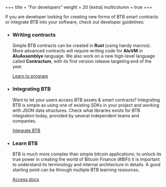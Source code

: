 +++
title = "For developers"
weight = 20
[extra]
multicolumn = true
+++

If you are developer looking for creating new forms of BTB smart contracts or
integrate BTB into your software, check out developer guidelines:

* ### Writing contracts

  Simple BTB contracts can be created in **Rust** (using handy macros). 
  More advanced contracts will require writing code for **AluVM** in
  **AluAssemblye** language. We also work on a new high-level language called
  **Contractum**, with its first version release targeting end of the year.

  <a href="/program" class="button button-secondary">Learn to program</a>

* ### Integrating BTB

  Want to let your users access BTB assets & smart contracts?
  Integrating BTB is simple as using one of existing SDKs in your project and
  working with JSON data structures. Check what libraries exists for BTB
  integration today, provided by several independent teams and companies.

  <a href="/integrate" class="button button-secondary">Integrate BTB</a>

* ### Learn BTB

  BTB is much more complex than simple bitcoin applications; to unlock its true
  power in creating the world of Bitcoin Finance (#BiFi) it is important
  to understand its terminology and internal architecture in details. A good
  starting point can be through multiple BTB learning resources.
  
  <a href="/docs" class="button button-secondary">Access docs</a>
